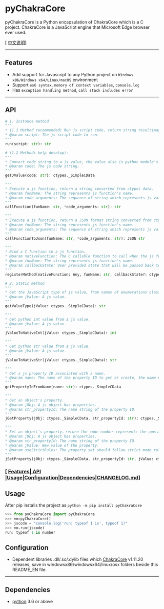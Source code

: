 # pyChakraCore

pyChakraCore is a Python encapsulation of ChakraCore which is a C project. ChakraCore is a JavaScript engine that Microsoft Edge browser ever used.

[ [中文说明](README_CN.md)]

---

## Features

-   Add support for Javascript to any Python project on `Windows x86/Windows x64/Linux/macOS` environment
-   Support `es6 syntax`, `memory of context variables`, `console.log`
-   Has `exception handling method`, `call stack includes error`

---

## API

```python
# 1. Instance method
"""
* (1.1 Method recommended) Run js script code, return string result(maybe "null"/"undefined").
* @param script: The js script code to run.
"""
run(script: str): str

# (1.2 Methods help develop):
"""
* Convert code string to a js value, the value also is python module's fundamental ctypes data type, cannot be handled directly by normal python functions.
* @param code: The js code string.
"""
getJValue(code: str): ctypes._SimpleCData

"""
* Execute a js function, return a string converted from ctypes data.
* @param funName: The string represents js function's name.
* @param code_arguments: The sequence of string which represents js value argument in the function, may be empty.
"""
callFunction(funName: str, *code_arguments: str): str

"""
* Execute a js function, return a JSON format string converted from ctypes data.
* @param funName: The string represents js function's name.
* @param code_arguments: The sequence of string which represents js value argument in the function, may be empty.
"""
callFunctionToJson(funName: str, *code_arguments: str): JSON str

"""
* Bind a C function to a js function.
* @param nativeFunction: The C callable function to call when the js function is executed, wrapped a python function by ctypes.CFUNCTYPE。
* @param funName: The string represents js function's name.
* @param callbackState: User provided state that will be passed back to the callback.
"""
registerMethod(nativeFunction: Any, funName: str, callbackState?: ctypes._SimpleCData): None

# 2. Static method
"""
* Get the JavaScript type of js value, from names of enumerations class JsValueType in the module.
* @param jValue: A js value.
"""
getValueType(jValue: ctypes._SimpleCData): str

"""
* Get python int value from a js value.
* @param jValue: A js value.
"""
jValueToNativeInt(jValue: ctypes._SimpleCData): int

"""
* Get python str value from a js value.
* @param jValue: A js value.
"""
jValueToNativeStr(jValue: ctypes._SimpleCData): str

"""
* Get a js property ID associated with a name.
* @param name: The name of the property ID to get or create, the name may consist of only digits.
"""
getPropertyIdFromName(name: str): ctypes._SimpleCData

"""
* Get an object's property.
* @param jObj: A js object has properties.
* @param str_propertyId: The name string of the property ID.
"""
jGetProperty(jObj: ctypes._SimpleCData, str_propertyId: str): ctypes._SimpleCData

"""
* Set an object's property，return the code number represents the operation succeeded or failed.
* @param jObj: A js object has properties.
* @param str_propertyId: The name string of the property ID.
* @param jValue: New value of the property.
* @param useStrictRules: The property set should follow strict mode rules or not.
"""
jSetProperty(jObj: ctypes._SimpleCData, str_propertyId: str, jValue: ctypes._SimpleCData, useStrictRules: bool): int
```

### [ [Features](#Features)|[ API ](#API)|[Usage](#Usage)|[Configuration](#Configuration)|[Dependencies](#Dependencies)|[CHANGELOG.md](CHANGELOG.md)]

## Usage

After pip installs the project as `python -m pip install pyChakraCore`

```python
>>> from pyChakraCore import pyChakraCore
>>> vm=pyChakraCore()
>>> jscode = "console.log('run: typeof 1 is', typeof 1)"
>>> vm.run(jscode)
run: typeof 1 is number
```

## Configuration

-   Dependent libraries .dll/.so/.dylib files which [ChakraCore](https://github.com/chakra-core/ChakraCore) v1.11.20 releases, save in windowsx86/windowsx64/linux/osx folders beside this README_EN file.

---

## Dependencies

-   [python](https://www.python.org/) 3.6 or above
